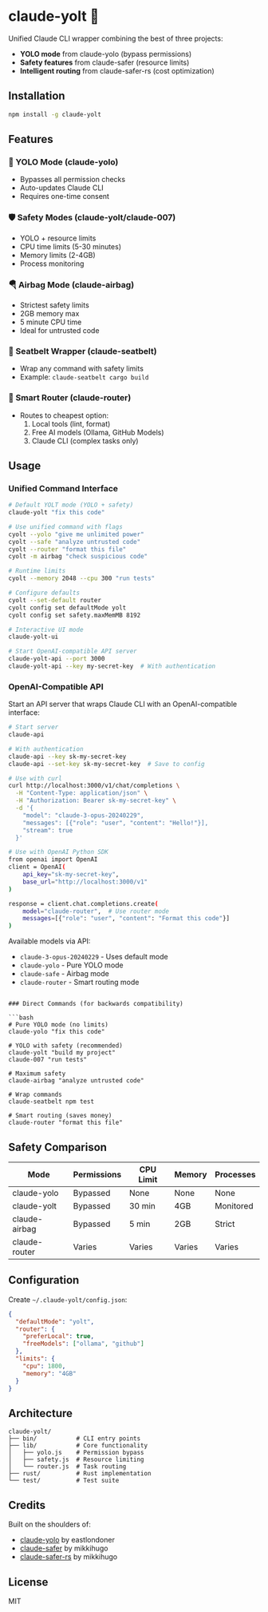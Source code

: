 # claude-yolt 🎯

Unified Claude CLI wrapper combining the best of three projects:
- **YOLO mode** from claude-yolo (bypass permissions)
- **Safety features** from claude-safer (resource limits)
- **Intelligent routing** from claude-safer-rs (cost optimization)

## Installation

```bash
npm install -g claude-yolt
```

## Features

### 🚀 YOLO Mode (claude-yolo)
- Bypasses all permission checks
- Auto-updates Claude CLI
- Requires one-time consent

### 🛡️ Safety Modes (claude-yolt/claude-007)
- YOLO + resource limits
- CPU time limits (5-30 minutes)
- Memory limits (2-4GB)
- Process monitoring

### 🪂 Airbag Mode (claude-airbag)
- Strictest safety limits
- 2GB memory max
- 5 minute CPU time
- Ideal for untrusted code

### 🔧 Seatbelt Wrapper (claude-seatbelt)
- Wrap any command with safety limits
- Example: `claude-seatbelt cargo build`

### 🧠 Smart Router (claude-router)
- Routes to cheapest option:
  1. Local tools (lint, format)
  2. Free AI models (Ollama, GitHub Models)
  3. Claude CLI (complex tasks only)

## Usage

### Unified Command Interface

```bash
# Default YOLT mode (YOLO + safety)
claude-yolt "fix this code"

# Use unified command with flags
cyolt --yolo "give me unlimited power"
cyolt --safe "analyze untrusted code"
cyolt --router "format this file"
cyolt -m airbag "check suspicious code"

# Runtime limits
cyolt --memory 2048 --cpu 300 "run tests"

# Configure defaults
cyolt --set-default router
cyolt config set defaultMode yolt
cyolt config set safety.maxMemMB 8192

# Interactive UI mode
claude-yolt-ui

# Start OpenAI-compatible API server
claude-yolt-api --port 3000
claude-yolt-api --key my-secret-key  # With authentication
```

### OpenAI-Compatible API

Start an API server that wraps Claude CLI with an OpenAI-compatible interface:

```bash
# Start server
claude-api

# With authentication
claude-api --key sk-my-secret-key
claude-api --set-key sk-my-secret-key  # Save to config

# Use with curl
curl http://localhost:3000/v1/chat/completions \
  -H "Content-Type: application/json" \
  -H "Authorization: Bearer sk-my-secret-key" \
  -d '{
    "model": "claude-3-opus-20240229",
    "messages": [{"role": "user", "content": "Hello!"}],
    "stream": true
  }'

# Use with OpenAI Python SDK
from openai import OpenAI
client = OpenAI(
    api_key="sk-my-secret-key",
    base_url="http://localhost:3000/v1"
)

response = client.chat.completions.create(
    model="claude-router",  # Use router mode
    messages=[{"role": "user", "content": "Format this code"}]
)
```

Available models via API:
- `claude-3-opus-20240229` - Uses default mode
- `claude-yolo` - Pure YOLO mode
- `claude-safe` - Airbag mode
- `claude-router` - Smart routing mode
```

### Direct Commands (for backwards compatibility)

```bash
# Pure YOLO mode (no limits)
claude-yolo "fix this code"

# YOLO with safety (recommended)
claude-yolt "build my project"
claude-007 "run tests"

# Maximum safety
claude-airbag "analyze untrusted code"

# Wrap commands
claude-seatbelt npm test

# Smart routing (saves money)
claude-router "format this file"
```

## Safety Comparison

| Mode | Permissions | CPU Limit | Memory | Processes |
|------|------------|-----------|---------|-----------|
| claude-yolo | Bypassed | None | None | None |
| claude-yolt | Bypassed | 30 min | 4GB | Monitored |
| claude-airbag | Bypassed | 5 min | 2GB | Strict |
| claude-router | Varies | Varies | Varies | Varies |

## Configuration

Create `~/.claude-yolt/config.json`:

```json
{
  "defaultMode": "yolt",
  "router": {
    "preferLocal": true,
    "freeModels": ["ollama", "github"]
  },
  "limits": {
    "cpu": 1800,
    "memory": "4GB"
  }
}
```

## Architecture

```
claude-yolt/
├── bin/           # CLI entry points
├── lib/           # Core functionality
│   ├── yolo.js    # Permission bypass
│   ├── safety.js  # Resource limiting
│   └── router.js  # Task routing
├── rust/          # Rust implementation
└── test/          # Test suite
```

## Credits

Built on the shoulders of:
- [claude-yolo](https://github.com/eastlondoner/claude-yolo) by eastlondoner
- [claude-safer](https://github.com/mikkihugo/claude-safer) by mikkihugo
- [claude-safer-rs](https://github.com/mikkihugo/claude-safer-rs) by mikkihugo

## License

MIT